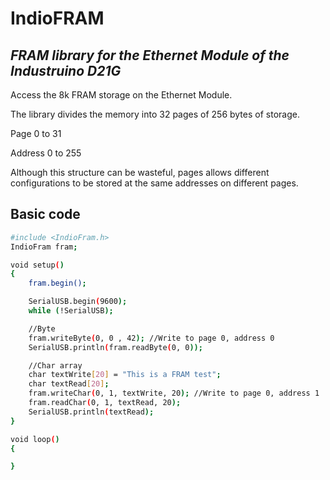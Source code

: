 # IndioFRAM
## _FRAM library for the Ethernet Module of the Industruino D21G_

Access the 8k FRAM storage on the Ethernet Module.

The library divides the memory into 32 pages of 256 bytes of storage.

Page 0 to 31

Address 0 to 255

Although this structure can be wasteful, pages allows different configurations to be stored at the same addresses on different pages.

## Basic code
```sh
#include <IndioFram.h>
IndioFram fram;

void setup()
{
    fram.begin();

    SerialUSB.begin(9600);
    while (!SerialUSB);

    //Byte
    fram.writeByte(0, 0 , 42); //Write to page 0, address 0
    SerialUSB.println(fram.readByte(0, 0));

    //Char array
    char textWrite[20] = "This is a FRAM test";
    char textRead[20];
    fram.writeChar(0, 1, textWrite, 20); //Write to page 0, address 1
    fram.readChar(0, 1, textRead, 20);
    SerialUSB.println(textRead);
}

void loop()
{

}
```
